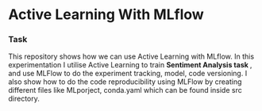 # Active Learning With MLflow

### Task 
This repository shows how we can use Active Learning with MLflow. In this experimentation I utilise Active Learning to train <b> Sentiment Analysis task </b>,
and use MLFlow to do the experiment tracking, model, code versioning. I also show how to do the code reproducibility using MLFlow by creating different files like 
MLporject, conda.yaml which can be found inside src directory. 
